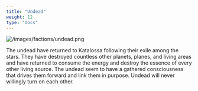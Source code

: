 ```yaml
---
title: "Undead"
weight: 12
type: "docs"
---
```


![/images/factions/undead.png](/images/factions/undead.png)

The undead have returned to Katalossa following their exile among the stars. They have destroyed countless other planets, planes, and living areas and have returned to consume the energy and destroy the essence of every other living source. The undead seem to have a gathered consciousness that drives them forward and link them in purpose. Undead will never willingly turn on each other.